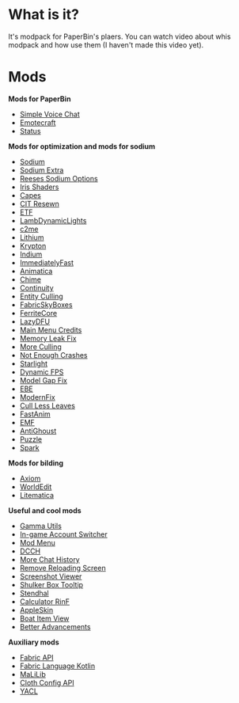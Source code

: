# What is it?
It's modpack for PaperBin's plaers. You can watch video about whis modpack and how use them (I haven't made this video yet).
# Mods
**Mods for PaperBin**
- [Simple Voice Chat](https://modrinth.com/plugin/simple-voice-chat)
- [Emotecraft](https://modrinth.com/mod/emotecraft)
- [Status](https://modrinth.com/mod/status)

**Mods for optimization and mods for sodium**
- [Sodium](https://modrinth.com/mod/sodium)
- [Sodium Extra](https://modrinth.com/mod/sodium-extra)
- [Reeses Sodium Options](https://modrinth.com/mod/reeses-sodium-options)
- [Iris Shaders](https://modrinth.com/mod/iris)
- [Capes](https://modrinth.com/mod/capes)
- [CIT Resewn](https://modrinth.com/mod/cit-resewn)
- [ETF](https://modrinth.com/mod/entitytexturefeatures)
- [LambDynamicLights](https://modrinth.com/mod/lambdynamiclights)
- [c2me](https://modrinth.com/mod/c2me-fabric)
- [Lithium](https://modrinth.com/mod/lithium)
- [Krypton](https://modrinth.com/mod/krypton)
- [Indium](https://modrinth.com/mod/indium)
- [ImmediatelyFast](https://modrinth.com/mod/immediatelyfast)
- [Animatica](https://modrinth.com/mod/animatica)
- [Chime](https://modrinth.com/mod/chime)
- [Continuity](https://modrinth.com/mod/continuity)
- [Entity Culling](https://modrinth.com/mod/entityculling)
- [FabricSkyBoxes](https://modrinth.com/mod/fabricskyboxes)
- [FerriteCore](https://modrinth.com/mod/ferrite-core)
- [LazyDFU](https://modrinth.com/mod/lazydfu)
- [Main Menu Credits](https://modrinth.com/mod/main-menu-credits)
- [Memory Leak Fix](https://modrinth.com/mod/memoryleakfix)
- [More Culling](https://modrinth.com/mod/moreculling)
- [Not Enough Crashes](https://modrinth.com/mod/notenoughcrashes)
- [Starlight](https://modrinth.com/mod/starlight)
- [Dynamic FPS](https://modrinth.com/mod/dynamic-fps)
- [Model Gap Fix](https://modrinth.com/mod/modelfix)
- [EBE](https://modrinth.com/mod/ebe)
- [ModernFix](https://modrinth.com/mod/modernfix)
- [Cull Less Leaves](https://modrinth.com/mod/cull-less-leaves)
- [FastAnim](https://modrinth.com/mod/fastanim)
- [EMF](https://modrinth.com/mod/entity-model-features)
- [AntiGhoust](https://modrinth.com/mod/antighost)
- [Puzzle](https://modrinth.com/mod/puzzle)
- [Spark](https://modrinth.com/mod/spark)

**Mods for bilding**
- [Axiom](https://modrinth.com/mod/axiom)
- [WorldEdit](https://www.curseforge.com/minecraft/mc-mods/worldedit)
- [Litematica](https://www.curseforge.com/minecraft/mc-mods/litematica)

**Useful and cool mods**
- [Gamma Utils](https://modrinth.com/mod/gamma-utils)
- [In-game Account Switcher](https://modrinth.com/mod/in-game-account-switcher)
- [Mod Menu](https://modrinth.com/mod/modmenu)
- [DCCH](https://modrinth.com/mod/dcch)
- [More Chat History](https://modrinth.com/mod/morechathistory)
- [Remove Reloading Screen](https://modrinth.com/mod/rrls)
- [Screenshot Viewer](https://modrinth.com/mod/screenshot-viewer)
- [Shulker Box Tooltip](https://modrinth.com/mod/shulkerboxtooltip)
- [Stendhal](https://modrinth.com/mod/stendhal)
- [Calculator RinF](https://modrinth.com/mod/calculatorrinf-uwu)
- [AppleSkin](https://modrinth.com/mod/appleskin)
- [Boat Item View](https://modrinth.com/mod/boat-item-view)
- [Better Advancements](https://modrinth.com/mod/better-advancements)

**Auxiliary mods**
- [Fabric API](https://modrinth.com/mod/fabric-api)
- [Fabric Language Kotlin](https://modrinth.com/mod/fabric-language-kotlin)
- [MaLiLib](https://modrinth.com/mod/malilib)
- [Cloth Config API](https://modrinth.com/mod/cloth-config)
- [YACL](https://modrinth.com/mod/yacl)
